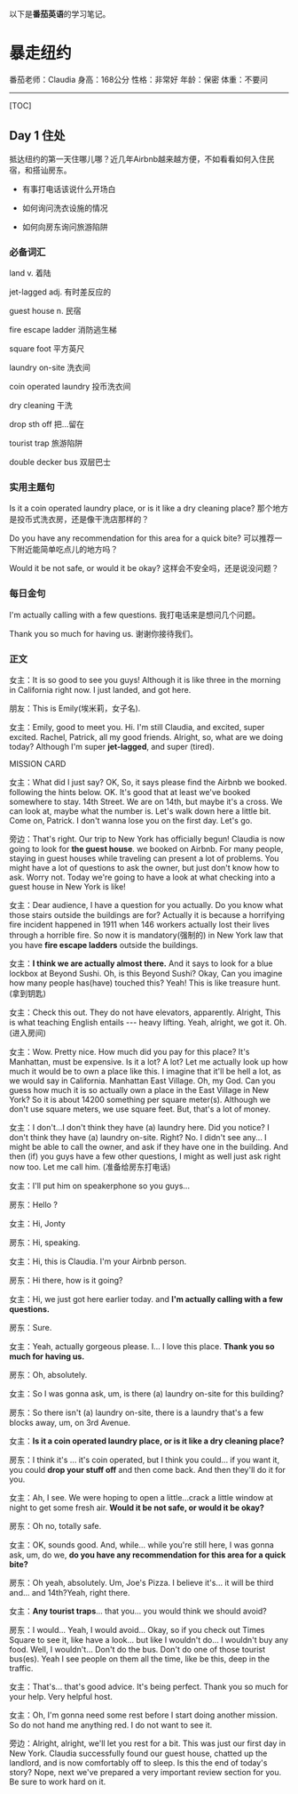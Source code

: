 
以下是**番茄英语**的学习笔记。

# 暴走纽约

番茄老师：Claudia
身高：168公分
性格：非常好
年龄：保密
体重：不要问


---
[TOC]

## Day 1 住处

抵达纽约的第一天住哪儿哪？近几年Airbnb越来越方便，不如看看如何入住民宿，和搭讪房东。

* 有事打电话该说什么开场白

* 如何询问洗衣设施的情况

* 如何向房东询问旅游陷阱

### 必备词汇

land 
v. 着陆

jet-lagged
adj. 有时差反应的

guest house
n. 民宿

fire escape ladder
消防逃生梯

square foot
平方英尺

laundry on-site
洗衣间

coin operated laundry
投币洗衣间

dry cleaning
干洗

drop sth off
把...留在

tourist trap
旅游陷阱

double decker bus
双层巴士

### 实用主题句

Is it a coin operated laundry place, or is it like a dry cleaning place?
那个地方是投币式洗衣房，还是像干洗店那样的？

Do you have any recommendation for this area for a quick bite?
可以推荐一下附近能简单吃点儿的地方吗？

Would it be not safe, or would it be okay?
这样会不安全吗，还是说没问题？

### 每日金句

I'm actually calling with a few questions.
我打电话来是想问几个问题。

Thank you so much for having us.
谢谢你接待我们。


### 正文

女主：It is so good to see you guys! Although it is like three in the morning in California right now. I just landed, and got here.

朋友：This is Emily(埃米莉，女子名).

女主：Emily, good to meet you. Hi. I'm still Claudia, and excited, super excited. Rachel, Patrick, all my good friends. Alright, so, what are we doing today? Although I'm super **jet-lagged**, and super (tired).

MISSION CARD

女主：What did I just say? OK, So, it says please find the Airbnb we booked. following the hints below. OK. It's good that at least we've booked somewhere to stay. 14th Street. We are on 14th, but maybe it's a cross. We can look at, maybe what the number is. Let's walk down here a little bit. Come on, Patrick. I don't wanna lose you on the first day. Let's go.

旁边：That's right. Our trip to New York has officially begun! Claudia is now going to look for **the guest house**. we booked on Airbnb. For many people, staying in guest houses while traveling can present a lot of problems. You might have a lot of questions to ask the owner, but just don't know how to ask. Worry not. Today we're going to have a look at what checking into a guest house in New York is like!

女主：Dear audience, I have a question for you actually. Do you know what those stairs outside the buildings are for? Actually it is because a horrifying fire incident happened in 1911 when 146 workers actually lost their lives through a horrible fire. So now it is mandatory(强制的) in New York law that you have **fire escape ladders** outside the buildings.

女主：**I think we are actually almost there.** And it says to look for a blue lockbox at Beyond Sushi. Oh, is this Beyond Sushi? Okay, Can you imagine how many people has(have) touched this? Yeah! This is like treasure hunt. (拿到钥匙)

女主：Check this out. They do not have elevators, apparently. Alright, This is what teaching English entails --- heavy lifting. Yeah, alright, we got it. Oh.(进入房间)

女主：Wow. Pretty nice. How much did you pay for this place? It's Manhattan, must be expensive. Is it a lot? A lot? Let me actually look up how much it would be to own a place like this. I imagine that it'll be hell a lot, as we would say in California. Manhattan East Village. Oh, my God. Can you guess how much it is so actually own a place in the East Village in New York? So it is about 14200 something per square meter(s). Although we don't use square meters, we use square feet. But, that's a lot of money.

女主：I don't...I don't think they have (a) laundry here. Did you notice? I don't think they have (a) laundry on-site. Right? No. I didn't see any... I might be able to call the owner, and ask if they have one in the building. And then (if) you guys have a few other questions, I might as well just ask right now too. Let me call him. (准备给房东打电话)

女主：I'll put him on speakerphone so you guys...

房东：Hello ?

女主：Hi, Jonty

房东：Hi, speaking.

女主：Hi, this is Claudia. I'm your Airbnb person.

房东：Hi there, how is it going?

女主：Hi, we just got here earlier today. and **I'm actually calling with a few questions.**

房东：Sure.

女主：Yeah, actually gorgeous please. I... I love this place. **Thank you so much for having us.**

房东：Oh, absolutely.

女主：So I was gonna ask, um, is there (a) laundry on-site for this building?

房东：So there isn't (a) laundry on-site, there is a laundry that's a few blocks away, um, on 3rd Avenue.

女主：**Is it a coin operated laundry place, or is it like a dry cleaning place?**

房东：I think it's ... it's coin operated, but I think you could... if you want it, you could **drop your stuff off** and then come back. And then they'll do it for you.

女主：Ah, I see. We were hoping to open a little...crack a little window at night to get some fresh air. **Would it be not safe, or would it be okay?** 

房东：Oh no, totally safe.

女主：OK, sounds good. And, while... while you're still here, I was gonna ask, um, do we, **do you have any recommendation for this area for a quick bite?** 

房东：Oh yeah, absolutely. Um, Joe's Pizza. I believe it's... it will be third and... and 14th?Yeah, right there.

女主：**Any tourist traps**... that you... you would think we should avoid?

房东：I would... Yeah, I would avoid... Okay, so if you check out Times Square to see it, like have a look... but like I wouldn't do... I wouldn't buy any food. Well, I wouldn't... Don't do the bus. Don't do one of those tourist bus(es). Yeah I see people on them all the time, like be this, deep in the traffic.

女主：That's... that's good advice. It's being perfect. Thank you so much for your help. Very helpful host.

女主：Oh, I'm gonna need some rest before I start doing another mission. So do not hand me anything red. I do not want to see it.

旁边：Alright, alright, we'll let you rest for a bit. This was just our first day in New York. Claudia successfully found our guest house, chatted up the landlord, and is now comfortably off to sleep. Is this the end of today's story? Nope, next we've prepared a very important review section for you. Be sure to work hard on it.





